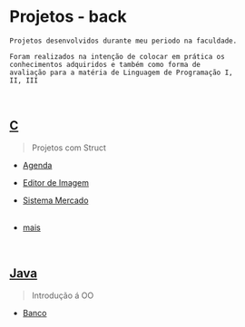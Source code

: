# Projetos - back
    Projetos desenvolvidos durante meu periodo na faculdade.

    Foram realizados na intenção de colocar em prática os 
    conhecimentos adquiridos e também como forma de 
    avaliação para a matéria de Linguagem de Programação I, 
    II, III
<br>

## [C](https://github.com/Arouca-b/projetos-back/tree/main/C)
> Projetos com Struct
- [Agenda](https://github.com/Arouca-b/projetos-back/tree/main/C/agenda)
- [Editor de Imagem](https://github.com/Arouca-b/projetos-back/tree/main/C/editor-imagens)
- [Sistema Mercado](https://github.com/Arouca-b/projetos-back/tree/main/C/loja)<br><br>
    
- [mais](https://github.com/Arouca-b/Faculdade/tree/main/I%20-%20Semestre/struct)

<br>

## [Java](https://github.com/Arouca-b/projetos-back/tree/main/Java)
>Introdução á OO

- [Banco](https://github.com/Arouca-b/projetos-back/tree/main/Java/Banco)